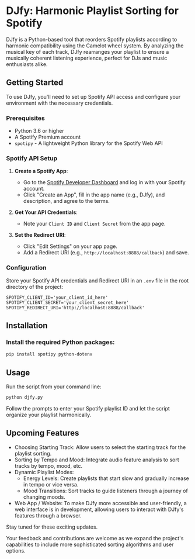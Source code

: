# DJfy: Harmonic Playlist Sorting for Spotify

DJfy is a Python-based tool that reorders Spotify playlists according to harmonic compatibility using the Camelot wheel system. By analyzing the musical key of each track, DJfy rearranges your playlist to ensure a musically coherent listening experience, perfect for DJs and music enthusiasts alike.

## Getting Started

To use DJfy, you'll need to set up Spotify API access and configure your environment with the necessary credentials.

### Prerequisites

- Python 3.6 or higher
- A Spotify Premium account
- `spotipy` - A lightweight Python library for the Spotify Web API

### Spotify API Setup

1. **Create a Spotify App**:
   - Go to the [Spotify Developer Dashboard](https://developer.spotify.com/dashboard/applications) and log in with your Spotify account.
   - Click "Create an App", fill in the app name (e.g., DJfy), and description, and agree to the terms.

2. **Get Your API Credentials**:
   - Note your `Client ID` and `Client Secret` from the app page.

3. **Set the Redirect URI**:
   - Click "Edit Settings" on your app page.
   - Add a Redirect URI (e.g., `http://localhost:8888/callback`) and save.

### Configuration

Store your Spotify API credentials and Redirect URI in an `.env` file in the root directory of the project:

```env
SPOTIFY_CLIENT_ID='your_client_id_here'
SPOTIFY_CLIENT_SECRET='your_client_secret_here'
SPOTIFY_REDIRECT_URI='http://localhost:8888/callback'
```
## Installation

### Install the required Python packages:

```bash
pip install spotipy python-dotenv
```

## Usage
Run the script from your command line:

```bash
python djfy.py
```
Follow the prompts to enter your Spotify playlist ID and let the script organize your playlist harmonically.

## Upcoming Features
- Choosing Starting Track: Allow users to select the starting track for the playlist sorting.
- Sorting by Tempo and Mood: Integrate audio feature analysis to sort tracks by tempo, mood, etc.
- Dynamic Playlist Modes:
  - Energy Levels: Create playlists that start slow and gradually increase in tempo or vice versa.
  - Mood Transitions: Sort tracks to guide listeners through a journey of changing moods.
- Web App / Website: To make DJfy more accessible and user-friendly, a web interface is in development, allowing users to interact with DJfy's features through a browser.


Stay tuned for these exciting updates.

Your feedback and contributions are welcome as we expand the project's capabilities to include more sophisticated sorting algorithms and user options.

